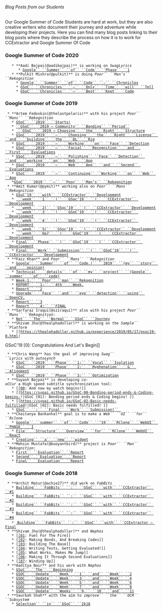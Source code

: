###### Blog Posts from our Students

Our Google Summer of Code Students are hard at work, but they are also
creative writers who document their journey and adventure while
developing their projects. Here you can find many blog posts linking to
their blog posts where they describe the process on how it is to work
for CCExtractor and Google Summer Of Code

### Google Summer of Code 2020

`   * **Aadi Bajpai(@aadibajpai)** is working on `*`SwagLyrics`*\
`      * `[`Google`` ``Summer`` ``of`` ``Code`` ``Phase`` ``1`](https://aadibajpai.com/blog/gsoc.html "wikilink")\
`   * **Pulkit Mishra(@pulkit)** is doing `*`Poor`` ``Man’s`` ``Rekognition`*\
`     * `[`Google`` ``Summer`` ``of`` ``Code`` ``-`` ``Chronicles`](https://medium.com/@pulkitmishra/gsoc-chronicles-c4028634bf22 "wikilink")\
`     * `[`GSoC`` ``Chronicles`` ``—`` ``Only`` ``Time`` ``will`` ``Tell`](https://medium.com/@pulkitmishra/gsoc-chronicles-only-time-will-tell-51966e55fa27 "wikilink")\
`     * `[`GSoC`` ``Chronicles`` ``—`` ``Best`` ``Kept`` ``Code`](https://medium.com/@pulkitmishra/gsoc-chronicles-best-kept-code-4893823d0f12 "wikilink")

### Google Summer of Code 2019

` * **Artem Fedoskin(@thelastpolaris)** with his project `*`Poor`` ``Mans`` ``Rekognition`*\
`   * `[`GSoC`` ``2019`` ``Starts!`](https://medium.com/@fedoskin/gsoc-2019-starts-58c497769420 "wikilink")\
`   * `[` ``GSoC`` ``2019 — Community`` ``Bonding`` ``Period`` `](https://medium.com/@fedoskin/gsoc-2019-community-bonding-period-b709f6c0d4e0 "wikilink")\
`   * `[` ``GSoC`` ``2019 — Choosing`` ``the`` ``Right`` ``Structure`](https://medium.com/@fedoskin/gsoc-2019-choosing-the-right-structure-7644b319c7c9 "wikilink")\
`   * `[`GSoC`` ``2019`` ``—`` ``Choosing`` ``the`` ``Right`` ``License`` ``and`` ``building`` ``the`` ``DL`` ``Rig`](https://medium.com/@fedoskin/gsoc-2019-choosing-the-right-license-and-building-the-dl-rig-223d85acbfaf "wikilink")\
`   * `[`GSoC`` ``2019`` ``—`` ``Working`` ``on`` ``Face`` ``Detection`](https://medium.com/@fedoskin/gsoc-2019-working-on-face-detection-586702ce7159 "wikilink")\
`   * `[`GSoC`` ``2019`` ``—`` ``Facial`` ``Recognition`` ``and`` ``First`` ``Evaluations`](https://medium.com/@fedoskin/gsoc-2019-facial-recognition-and-first-evaluations-189ce03baef8 "wikilink")\
`   * `[`GSoC`` ``2019`` ``—`` ``Polishing`` ``Face`` ``Detection`` ``and`` ``working`` ``on`` ``Web`` ``App`](https://medium.com/@fedoskin/gsoc-2019-polishing-face-detection-and-working-on-web-app-a44d0b4659c1 "wikilink")\
`   * `[`GSoC`` ``2019`` ``—`` ``Web`` ``App`` ``and`` ``Second`` ``Evaluations`](https://medium.com/@fedoskin/gsoc-2019-web-app-and-second-evaluations-artem-fedoskins-blog-134c25fcfafd "wikilink")\
`   * `[`GSoC`` ``2019`` ``—`` ``Continuing`` ``Working`` ``on`` ``Web`` ``App`](https://medium.com/@fedoskin/gsoc-2019-continuing-working-on-web-app-c459738eed3b "wikilink")\
`   *`[`GSoC`` ``2019`` ``—`` ``Poor`` ``Man’s`` ``Rekognition`](https://medium.com/@fedoskin/gsoc-2019-poor-mans-rekognition-ec59808813d7 "wikilink")` `\
` * **Amit Kumar(@pymit)** working also on `*`Poor`` ``Mans`` ``Rekognition`*\
`   * `[`GSoC’19`` ``with`` ``CCExtractor`` ``Development`](https://medium.com/@amkr/gsoc19-with-ccextractor-development-8a69a8ae78fc "wikilink")\
`   * `[` ``week`` ``1`` ``|`` ``GSoc’19`` ``|`` ``CCExtractor`` ``Development`](https://medium.com/@amkr/week-1-gsoc19-ccextractor-development-eab8c4c1fda8 "wikilink")\
`   * `[` ``week`` ``2|`` ``GSoc’19`` ``|`` ``CCExtractor`` ``Development`](https://medium.com/@amkr/week-2-gsoc19-ccextractor-development-e4ffb6d54376 "wikilink")\
`   * `[` ``week`` ``3`` ``|`` ``GSoC’19`` ``|`` ``CCExtractor`` ``Development`](https://medium.com/@amkr/week-3-gsoc19-ccextractor-development-e6be1d1e1fb4 "wikilink")\
`   * `[` ``week`` ``4`` ``|`` ``GSoC’19`` ``|`` ``CCExtractor`` ``Development`](https://medium.com/@amkr/week-4-gsoc19-ccextractor-development-df890ffa2b46 "wikilink")\
`   * `[` ``week`` ``5|`` ``GSoc’19`` ``|`` ``CCExtractor`` ``Development`](https://medium.com/@amkr/week-5-gsoc19-ccextractor-development-ff895a985d9c "wikilink")\
`   * `[` ``week`` ``6&7`` ``|`` ``GSoC’19`` ``|`` ``CCExtractor`` ``Development`](https://medium.com/@amkr/week-6-7-gsoc19-ccextractor-development-8173ce62a0bf "wikilink")\
`   * `[`Final`` ``Phase`` ``|`` ``GSoC’19`` ``|`` ``CCExtractor`` ``Development`](https://medium.com/@amkr/final-phase-gsoc19-ccextractor-development-4d9f5d5aefb0 "wikilink")\
`   * `[`Final`` ``Work`` ``Submission`` ``|`` ``GSoC’19`` ``|`` ``CCExtractor`` ``Development`](https://medium.com/@amkr/final-work-submission-gsoc19-ccextractor-development-40a2b6c6a946 "wikilink")\
` * **Faiz Khan** and `*`Poor`` ``Mans`` ``Rekognition`*\
`   * `[`Google`` ``Summer`` ``of`` ``Code.!`` ``2019`` ``(my`` ``story`` ``and`` ``opinion)`](https://medium.com/@b216029/google-summer-of-code-2019-my-story-and-opinion-e683058c6c83 "wikilink")\
`   * `[`Technical`` ``details`` ``of`` ``my`` ``project`` ``(Google`` ``summer`` ``of`` ``code)`](https://medium.com/@b216029/technical-details-of-my-project-google-summer-of-code-25b041df990 "wikilink")\
`   * `[`Week-1,`` ``Poor`` ``man`` ``Rekognition`](https://medium.com/@b216029/poor-man-rekognition-756497c7e4cf "wikilink")\
`   * `[`REPORT`` ``1:`` ``4th`` ``Week.`](https://medium.com/@b216029/report-1-4th-week-60140619eb4f "wikilink")\
`   * `[`Report`` ``2`](https://medium.com/@b216029/2nd-report-1007c6ea018b "wikilink")\
`   * `[`Upgrade`` ``Face`` ``and`` ``eye`` ``detection`` ``using`` ``OpenCV.`](https://medium.com/@b216029/face-and-eye-detection-using-opencv-a52937fd7af2 "wikilink")\
`   * `[`Report`` ``3`](https://medium.com/@b216029/report-3-494b2fdbb179 "wikilink")\
`   * `[`Report`` ``4:`` ``FINAL`](https://medium.com/@b216029/report-3-final-8ef2de33a0d7 "wikilink")\
` * **Sarfaraz Iraqui(@sziraqui)** also with his project `*`Poor`` ``Mans`` ``Rekognition`*`:`\
`   * `[`Not`` ``The`` ``Normal`` ``GSoC`` ``Journey`](https://medium.com/@sziraqui/not-the-normal-gsoc-journey-d51a6167a3a6 "wikilink")\
` * **Shivam Jha(@thealphadollar)** is working on the `*`Sample`` ``Platform`*\
`   * [[`[`https://thealphadollar.github.io/experience/2019/05/17/gsoc19-0.html`](https://thealphadollar.github.io/experience/2019/05/17/gsoc19-0.html)`|`

GSoC\'19 \[0\]: Congratulations And Let\'s Begin\]\]

` * **Chris Wang** has the goal of improving `*`Swag`` ``Lyrics`*` with `*`autosynch`*\
`   * `[`GSoC`` ``2019`` ``Phase`` ``1:`` ``Vocal`` ``Isolation`](https://medium.com/@chriswang030/gsoc-2019-phase-1-vocal-isolation-465cfd8f32ad "wikilink")\
`   * `[`GSoC`` ``2019`` ``Phase`` ``2:`` ``Hyphenation`` ``&`` ``Alignment`](https://medium.com/@chriswang030/gsoc-2019-phase-2-hyphenation-alignment-8d222a7b42ca "wikilink")\
`   * `[`GSoC`` ``2019`` ``Phase`` ``3:`` ``Optimization`](https://medium.com/@chriswang030/gsoc-2019-overview-4287e369bec3 "wikilink")\
` * **Suyash Bajpai** is developing `*`co-oCCur`*` a High speed subtitle synchronization tool:`\
`   * [`[`[00`](https://sypai.github.io/Google-Summer-of-Code-And-now-my-watch-begins%7CGSoC)`: And now my watch begins!]]`\
`   * [[`[`https://sypai.github.io/GSoC-00-Bonding-period-ends-&-Coding-begins-`](https://sypai.github.io/GSoC-00-Bonding-period-ends-&-Coding-begins-)`!|GSoC [01]: Bonding period ends & Coding begins! ]]`\
`   * [[`[`https://sypai.github.io/GSoC-02-Basic-needs-fulfilled`](https://sypai.github.io/GSoC-02-Basic-needs-fulfilled)`!|GSoC [02]: Basic needs fulfilled! ]]`\
`   * `[`GSoC`` ``:`` ``Final`` ``Work`` ``Submission!`` `](https://sypai.github.io/GSoC-Final-work-submissions/ "wikilink")\
` * **Chaitanya Bankanhal** goal is to make a `*`Web`` ``UI`` ``for`` ``Rclone`*\
`   * `[`Google`` ``summer`` ``of`` ``Code`` ``‘19`` ``RClone`` ``WebUI`` ``PHASE`` ``I`](http://good2be.me/blog/gsoc-phase-i.html "wikilink")\
`   * `[`File`` ``Structure`` ``Overview`` ``for`` ``RClone`` ``WebUI`` ``React`](http://good2be.me/blog/file-structure.html "wikilink")\
`   * `[`Creating`` ``a`` ``new`` ``widget`](http://good2be.me/blog/new-widget.html "wikilink")\
` * **Mohsin Mustafa(@buoyantbird)** project is `*`Poor`` ``Man`` ``Rekognition`*`:`\
`   * `[`First`` ``Evaluation`` ``Report`](https://drcpmkeyi.gitlab.io/poor-man-rekognition/GSoC/eval_one.html "wikilink")\
`   * `[`Second`` ``Evaluation`` ``Report`](https://drcpmkeyi.gitlab.io/poor-man-rekognition/GSoC/eval_two.html "wikilink")\
`   * `[`Final`` ``Evaluation`` ``Report`](https://drcpmkeyi.gitlab.io/poor-man-rekognition/GSoC/eval_three.html "wikilink")

### Google Summer of Code 2018

` * **Archit Matur(@achie27)** did work on `*`FabBits`*\
`   * `[`Building`` ``FabBits`` ``:`` ``GSoC`` ``with`` ``CCExtractor`` ``#1`](https://medium.com/@achie27/building-fabbits-gsoc-with-ccextractor-1-93c4a282966f "wikilink")\
`   * `[`Building`` ``FabBits`` ``:`` ``GSoC`` ``with`` ``CCExtractor`` ``#2`](https://medium.com/@achie27/building-fabbits-gsoc-with-ccextractor-2-a2443e38a8b4 "wikilink")\
`   * `[`Building`` ``FabBits`` ``:`` ``GSoC`` ``with`` ``CCExtractor`` ``#3`](https://medium.com/@achie27/building-fabbits-gsoc-with-ccextractor-3-df897b35bb99 "wikilink")\
`   * `[`Building`` ``FabBits`` ``:`` ``GSoC`` ``with`` ``CCExtractor`` ``#4`](https://medium.com/@achie27/building-fabbits-gsoc-with-ccextractor-4-7048f5c90960 "wikilink")\
`   * `[
`Building`` ``FabBits`` ``:`` ``GSoC`` ``with`` ``CCExtractor — Final`](https://medium.com/@achie27/building-fabbits-gsoc-with-ccextractor-final-e4b5d3160bf6 "wikilink")\
` * **Shivam Jha(@thealphadollar)** and `*`Nephos`*\
`   * [`[`[01`](https://thealphadollar.github.io/experience/2018/06/25/GSoC.html%7CGSoC)`: Fuel For The Fire]]`\
`   * [`[`[02`](https://thealphadollar.github.io/experience/2018/06/25/gsoc-2.html%7CGSoC)`: Making Bonds, And Breaking Codes]]`\
`   * [`[`[03`](https://thealphadollar.github.io/experience/2018/06/25/gsoc-3.html%7CGSoC)`: Building The Base]]`\
`   * [`[`[04`](https://thealphadollar.github.io/experience/2018/06/25/gsoc-4.html%7CGSoC)`: Writing Tests, Getting Evaluated!]]`\
`   * [`[`[05`](https://thealphadollar.github.io/experience/2018/06/25/gsoc-5.html%7CGSoC)`: What Works, Makes Me Jump]]`\
`   * [`[`[06`](https://thealphadollar.github.io/experience/2018/07/14/gsoc-6.html%7CGSoC)`: Making It Through Second Evaluations]]`\
`   * [`[`[07`](https://thealphadollar.github.io/experience/2018/08/03/gsoc-7.html%7CGSoC)`: Winding Up]]`\
` * **Aaditya Nair** and his work with `*`Nephos`*\
`   * `[`GSoC`` ``The`` ``Beginning`](https://aadityanair.ml/2018/05/14/gsoc-begin/ "wikilink")\
`   * `[`GSOC`` ``Update`` ``Week`` ``1`` ``and`` ``Week`` ``2`](https://aadityanair.ml/2018/05/28/gsoc-update1/ "wikilink")\
`   * `[`GSOC`` ``Update`` ``Week`` ``3`` ``and`` ``Week`` ``4`](https://aadityanair.ml/2018/06/10/gsoc-update2/ "wikilink")\
`   * `[`GSOC`` ``Update`` ``Week`` ``5`` ``and`` ``Week`` ``6`](https://aadityanair.ml/2018/06/24/gsoc-update3/ "wikilink")\
`   * `[`GSOC`` ``Update`` ``Week`` ``7`` ``and`` ``Week`` ``8`](https://aadityanair.ml/2018/07/08/gsoc-update4/ "wikilink")\
`   * `[`GSOC`` ``Update`` ``Weeks`` ``9,`` ``10`` ``and`` ``11`](https://aadityanair.ml/2018/07/28/gsoc-update5/ "wikilink")\
` * **Saurbah Shah** with the aim to `*`improve`` ``the`` ``OCR`` ``Subsystem`*\
`   * `[`Selection`` ``in`` ``GSoC`` ``2k18`](https://saurabhshah0410.github.io/Selection-in-GSoC-2k18/ "wikilink")
